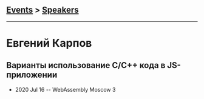 ## [Events](../README.md) > [Speakers](../speakers.md)
---

# Евгений Карпов

## Варианты использование С&#x2F;С++ кода в JS-приложении
- 2020 Jul 16 -- WebAssembly Moscow 3    
